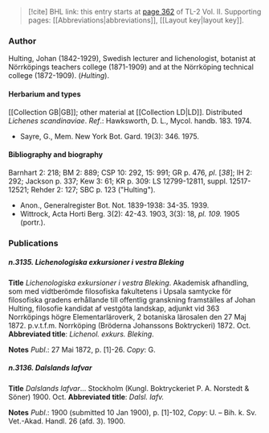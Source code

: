 > [!cite] BHL link: this entry starts at [page 362](https://www.biodiversitylibrary.org/item/103253#page/388/mode/1up) of TL-2 Vol. II.
> Supporting pages: [[Abbreviations|abbreviations]], [[Layout key|layout key]].

### Author

Hulting, Johan (1842-1929), Swedish lecturer and lichenologist, botanist at Nörrköpings teachers college (1871-1909) and at the Nörrköping technical college (1872-1909). (*Hulting*).

#### Herbarium and types

[[Collection GB|GB]]; other material at [[Collection LD|LD]]. Distributed *Lichenes scandinaviae*.
*Ref*.: Hawksworth, D. L., Mycol. handb. 183. 1974.
- Sayre, G., Mem. New York Bot. Gard. 19(3): 346. 1975.

#### Bibliography and biography

Barnhart 2: 218; BM 2: 889; CSP 10: 292, 15: 991; GR p. 476, *pl*. \[*38*\]; IH 2: 292; Jackson p. 337; Kew 3: 61; KR p. 309: LS 12799-12811, suppl. 12517-12521; Rehder 2: 127; SBC p. 123 ("Hulting").
- Anon., Generalregister Bot. Not. 1839-1938: 34-35. 1939.
- Wittrock, Acta Horti Berg. 3(2): 42-43. 1903, 3(3): 18, *pl. 109.* 1905 (portr.).

### Publications

##### n.3135. Lichenologiska exkursioner i vestra Bleking

**Title**
*Lichenologiska exkursioner i vestra Bleking*. Akademisk afhandling, som med vidtberömde filosofiska fakultetens i Upsala samtycke för filosofiska gradens erhållande till offentlig granskning framställes af Johan Hulting, filosofie kandidat af vestgöta landskap, adjunkt vid 363 Norrköpings högre Elementarläroverk, 2 botaniska lärosalen den 27 Maj 1872. p.v.t.f.m. Norrköping (Bröderna Johanssons Boktryckeri) 1872. Oct.
**Abbreviated title**: *Lichenol. exkurs. Bleking*.

**Notes**
*Publ*.: 27 Mai 1872, p. \[1\]-26. *Copy*: G.

##### n.3136. Dalslands lafvar

**Title**
*Dalslands lafvar*... Stockholm (Kungl. Boktryckeriet P. A. Norstedt & Söner) 1900. Oct.
**Abbreviated title**: *Dalsl. lafv.*

**Notes**
*Publ*.: 1900 (submitted 10 Jan 1900), p. \[1\]-102, *Copy*: U. – Bih. k. Sv. Vet.-Akad. Handl. 26 (afd. 3). 1900.

